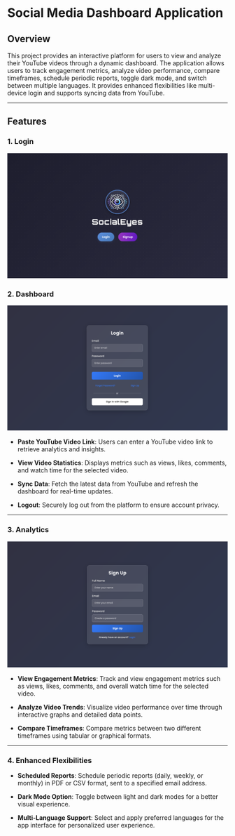 # Social Media Dashboard Application

## Overview

This project provides an interactive platform for users to view and analyze their YouTube videos through a dynamic dashboard. The application allows users to track engagement metrics, analyze video performance, compare timeframes, schedule periodic reports, toggle dark mode, and switch between multiple languages. It provides enhanced flexibilities like multi-device login and supports syncing data from YouTube.

---

## Features
### 1. Login
  ![Select YouTube Platform](src/assets/1.png)
### 2. Dashboard
  ![Engagement Metrics](src/assets/2.png)
- **Paste YouTube Video Link**: Users can enter a YouTube video link to retrieve analytics and insights.

- **View Video Statistics**: Displays metrics such as views, likes, comments, and watch time for the selected video.

- **Sync Data**: Fetch the latest data from YouTube and refresh the dashboard for real-time updates.

- **Logout**: Securely log out from the platform to ensure account privacy.

---

### 3. Analytics
  ![Scheduled Reports](src/assets/3.png)
- **View Engagement Metrics**: Track and view engagement metrics such as views, likes, comments, and overall watch time for the selected video.

- **Analyze Video Trends**: Visualize video performance over time through interactive graphs and detailed data points.

- **Compare Timeframes**: Compare metrics between two different timeframes using tabular or graphical formats.

---

### 4. Enhanced Flexibilities

- **Scheduled Reports**: Schedule periodic reports (daily, weekly, or monthly) in PDF or CSV format, sent to a specified email address.

- **Dark Mode Option**: Toggle between light and dark modes for a better visual experience.

- **Multi-Language Support**: Select and apply preferred languages for the app interface for personalized user experience.

